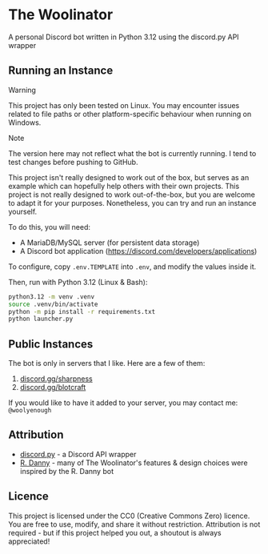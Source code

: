 # The Woolinator
A personal Discord bot written in Python 3.12 using the discord.py API wrapper

## Running an Instance
> [!WARNING]
> This project has only been tested on Linux. You may encounter issues related to file paths or other platform-specific behaviour when running on Windows.

> [!NOTE]
> The version here may not reflect what the bot is currently running. I tend to test changes before pushing to GitHub.

This project isn't really designed to work out of the box, but serves as an example which can hopefully help others with their own projects. This project is not really designed to work out-of-the-box, but you are welcome to adapt it for your purposes. Nonetheless, you can try and run an instance yourself.

To do this, you will need:
- A MariaDB/MySQL server (for persistent data storage)
- A Discord bot application (https://discord.com/developers/applications)

To configure, copy `.env.TEMPLATE` into `.env`, and modify the values inside it.

Then, run with Python 3.12 (Linux & Bash):
```bash
python3.12 -m venv .venv
source .venv/bin/activate
python -m pip install -r requirements.txt
python launcher.py
```

## Public Instances
The bot is only in servers that I like. Here are a few of them:
1. [discord.gg/sharpness](https://discord.gg/sharpness)
1. [discord.gg/blotcraft](https://discord.gg/blotcraft)

If you would like to have it added to your server, you may contact me: `@woolyenough`

## Attribution
- [discord.py](https://github.com/Rapptz/discord.py) - a Discord API wrapper
- [R. Danny](https://github.com/Rapptz/RoboDanny) - many of The Woolinator's features & design choices were inspired by the R. Danny bot

## Licence
This project is licensed under the CC0 (Creative Commons Zero) licence. You are free to use, modify, and share it without restriction. Attribution is not required - but if this project helped you out, a shoutout is always appreciated!